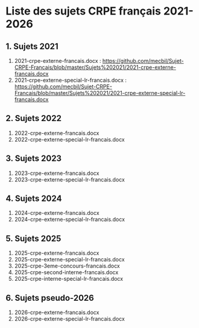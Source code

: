 # Liste des sujets CRPE français 2021-2026

## 1. Sujets 2021
1. 2021-crpe-externe-francais.docx : https://github.com/mecbil/Sujet-CRPE-Francais/blob/master/Sujets%202021/2021-crpe-externe-francais.docx
2. 2021-crpe-externe-special-lr-francais.docx : https://github.com/mecbil/Sujet-CRPE-Francais/blob/master/Sujets%202021/2021-crpe-externe-special-lr-francais.docx

## 2. Sujets 2022
1. 2022-crpe-externe-francais.docx
2. 2022-crpe-externe-special-lr-francais.docx

## 3. Sujets 2023
1. 2023-crpe-externe-francais.docx
2. 2023-crpe-externe-special-lr-francais.docx

## 4. Sujets 2024
1. 2024-crpe-externe-francais.docx
2. 2024-crpe-externe-special-lr-francais.docx

## 5. Sujets 2025
1. 2025-crpe-externe-francais.docx
2. 2025-crpe-externe-special-lr-francais.docx
3. 2025-crpe-3eme-concours-francais.docx
4. 2025-crpe-second-interne-francais.docx
5. 2025-crpe-interne-special-lr-francais.docx

## 6. Sujets pseudo-2026
1. 2026-crpe-externe-francais.docx
2. 2026-crpe-externe-special-lr-francais.docx
